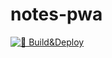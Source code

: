 # notes-pwa
[![🚀 Build&Deploy](https://github.com/fiegam/notes-pwa/actions/workflows/main.yml/badge.svg)](https://github.com/fiegam/notes-pwa/actions/workflows/main.yml)
